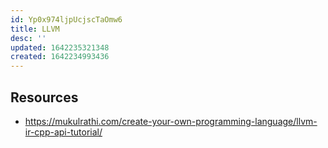 ```yaml
---
id: Yp0x974ljpUcjscTaOmw6
title: LLVM
desc: ''
updated: 1642235321348
created: 1642234993436
---
```


## Resources
  - https://mukulrathi.com/create-your-own-programming-language/llvm-ir-cpp-api-tutorial/
